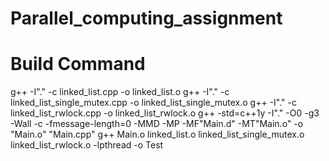 # Parallel_computing_assignment
# Build Command

g++ -I"." -c linked_list.cpp -o linked_list.o
g++ -I"." -c linked_list_single_mutex.cpp -o linked_list_single_mutex.o
g++ -I"." -c linked_list_rwlock.cpp -o linked_list_rwlock.o
g++ -std=c++1y -I"." -O0 -g3 -Wall -c -fmessage-length=0 -MMD -MP -MF"Main.d" -MT"Main.o" -o "Main.o" "Main.cpp"
g++ Main.o linked_list.o linked_list_single_mutex.o linked_list_rwlock.o -lpthread -o Test
